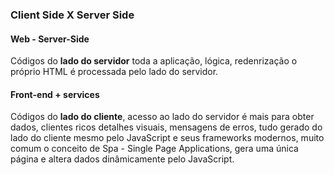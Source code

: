 ### Client Side X Server Side

#### Web - Server-Side

Códigos do **lado do servidor** toda a aplicação, lógica, redenrização o próprio HTML é processada pelo lado do servidor.

#### Front-end + services

Códigos do **lado do cliente**, acesso ao lado do servidor é mais para obter dados, clientes ricos detalhes visuais, mensagens de erros, tudo gerado do lado do cliente mesmo pelo JavaScript e seus frameworks modernos, muito comum o conceito de Spa - Single Page Applications, gera uma única página e altera dados dinâmicamente pelo JavaScript.
